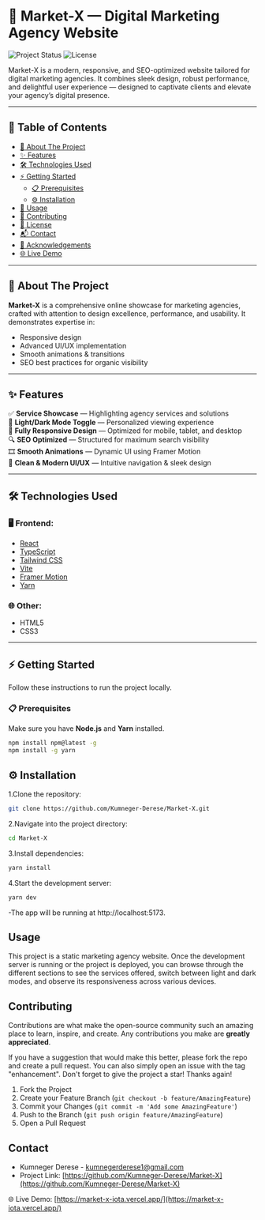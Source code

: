 # 🚀 Market-X — Digital Marketing Agency Website

![Project Status](https://img.shields.io/badge/status-complete-brightgreen)
![License](https://img.shields.io/badge/license-MIT-blue)

Market-X is a modern, responsive, and SEO-optimized website tailored for digital marketing agencies. It combines sleek design, robust performance, and delightful user experience — designed to captivate clients and elevate your agency’s digital presence.

---

## 📑 Table of Contents
- [📖 About The Project](#about-the-project)
- [✨ Features](#features)
- [🛠 Technologies Used](#technologies-used)
- [⚡ Getting Started](#getting-started)
  - [📋 Prerequisites](#prerequisites)
  - [⚙️ Installation](#installation)
- [🚀 Usage](#usage)
- [🤝 Contributing](#contributing)
- [📄 License](#license)
- [📬 Contact](#contact)
- [🙏 Acknowledgements](#acknowledgements)
- [🌐 Live Demo](#live-demo)

---

## 📖 About The Project

**Market-X** is a comprehensive online showcase for marketing agencies, crafted with attention to design excellence, performance, and usability. It demonstrates expertise in:
- Responsive design
- Advanced UI/UX implementation
- Smooth animations & transitions
- SEO best practices for organic visibility

---

## ✨ Features

✅ **Service Showcase** — Highlighting agency services and solutions  
🌙 **Light/Dark Mode Toggle** — Personalized viewing experience  
📱 **Fully Responsive Design** — Optimized for mobile, tablet, and desktop  
🔍 **SEO Optimized** — Structured for maximum search visibility  
🎞 **Smooth Animations** — Dynamic UI using Framer Motion  
🎨 **Clean & Modern UI/UX** — Intuitive navigation & sleek design

---

## 🛠 Technologies Used

### 🖥️ Frontend:
- [React](https://react.dev/)
- [TypeScript](https://www.typescriptlang.org/)
- [Tailwind CSS](https://tailwindcss.com/)
- [Vite](https://vitejs.dev/)
- [Framer Motion](https://www.framer.com/motion/)
- [Yarn](https://yarnpkg.com/)

### 🌐 Other:
- HTML5
- CSS3

---

## ⚡ Getting Started

Follow these instructions to run the project locally.

### 📋 Prerequisites
Make sure you have **Node.js** and **Yarn** installed.
```bash
npm install npm@latest -g
npm install -g yarn
```

## ⚙️ Installation
1.Clone the repository:
```bash
git clone https://github.com/Kumneger-Derese/Market-X.git
```
2.Navigate into the project directory:
```bash
cd Market-X
```
3.Install dependencies:
```bash
yarn install
```
4.Start the development server:
```bash
yarn dev
```
-The app will be running at http://localhost:5173.

## Usage

This project is a static marketing agency website. Once the development server is running or the project is deployed, you can browse through the different sections to see the services offered, switch between light and dark modes, and observe its responsiveness across various devices.

## Contributing

Contributions are what make the open-source community such an amazing place to learn, inspire, and create. Any contributions you make are **greatly appreciated**.

If you have a suggestion that would make this better, please fork the repo and create a pull request. You can also simply open an issue with the tag "enhancement".
Don't forget to give the project a star! Thanks again!

1.  Fork the Project
2.  Create your Feature Branch (`git checkout -b feature/AmazingFeature`)
3.  Commit your Changes (`git commit -m 'Add some AmazingFeature'`)
4.  Push to the Branch (`git push origin feature/AmazingFeature`)
5.  Open a Pull Request


## Contact

- Kumneger Derese - kumnegerderese1@gmail.com
- Project Link: [https://github.com/Kumneger-Derese/Market-X](https://github.com/Kumneger-Derese/Market-X)

🌐 Live Demo: [https://market-x-iota.vercel.app/](https://market-x-iota.vercel.app/)

